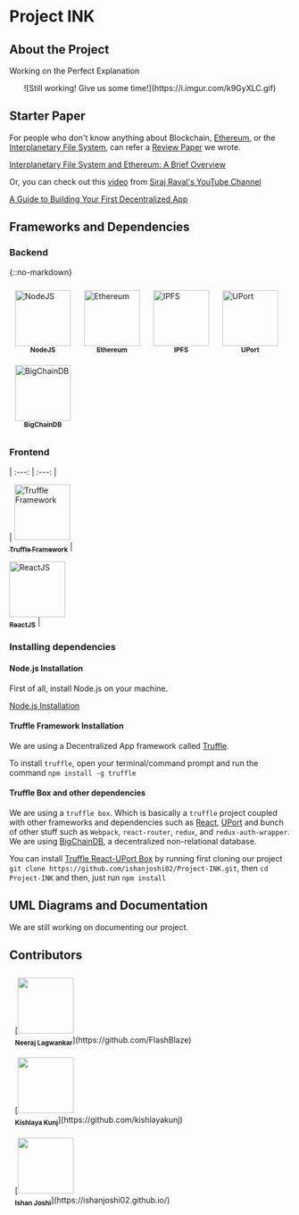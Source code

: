 # Project INK

## About the Project

Working on the Perfect Explanation

<center>![Still working! Give us some time!](https://i.imgur.com/k9GyXLC.gif)</center>

## Starter Paper

For people who don't know anything about Blockchain, [Ethereum](https://www.ethereum.org/), or the [Interplanetary File System](https://ipfs.io/), can refer a [Review Paper]((https://github.com/ishanjoshi02/BeProjectReviewPaper/blob/master/Final.pdf)) we wrote.

[Interplanetary File System and Ethereum: A Brief Overview](https://github.com/ishanjoshi02/BeProjectReviewPaper/blob/master/Final.pdf)

Or, you can check out this [video](https://www.youtube.com/watch?v=gSQXq2_j-mw) from [Siraj Raval's YouTube Channel](https://www.youtube.com/channel/UCWN3xxRkmTPmbKwht9FuE5A)

[A Guide to Building Your First Decentralized App](https://www.youtube.com/watch?v=gSQXq2_j-mws)

## Frameworks and Dependencies

### Backend

{::no-markdown}
<div>
    <div style="display:inline-block; margin: 10px;">
        <a href="https://nodejs.org/"><img src="https://pluralsight.imgix.net/paths/path-icons/nodejs-601628d09d.png" alt="NodeJS" width="100px;" /><br /><center><sub><b>NodeJS</b></sub></center></a>
    </div>
    <div style="display:inline-block; margin: 10px;">
        <a href="https://www.ethereum.org/"><img src="http://dashmasternode.org/wp-content/uploads/2016/03/ethereum-logo.jpg" alt="Ethereum" width="100px;" /><br /><center><sub><b>Ethereum</b></sub></center></a>
    </div>
    <div style="display:inline-block; margin: 10px;">
        <a href="https://ipfs.io/"><img src="https://upload.wikimedia.org/wikipedia/commons/thumb/1/18/Ipfs-logo-1024-ice-text.png/220px-Ipfs-logo-1024-ice-text.png" alt="IPFS" width="100px;"/><br /><center><sub><b>IPFS</b></sub></center></a>
    </div>
    <div style="display:inline-block; margin: 10px;">
        <a href="https://uport.me"><img src="https://pbs.twimg.com/profile_images/932688008314109952/3_QkvZeQ_400x400.jpg" alt="UPort" width="100px;"/><br /><center><sub><b>UPort</b></sub></center></a>
    </div>
    <div style="display:inline-block; margin: 10px;">
        <a href="https://www.bigchaindb.com/"><img src="https://pbs.twimg.com/profile_images/829006702334922752/VHFPphGM_400x400.jpg" alt="BigChainDB" width="100px;"/><br /><center><sub><b>BigChainDB</b></sub></center></a>
    </div>
</div>


### Frontend
| :---: | :---: |

| [<img src="https://ih1.redbubble.net/image.535653319.4004/raf,360x360,075,t,fafafa:ca443f4786.jpg" alt="Truffle Framework" width="100px;" /><br /><sub><b>Truffle Framework</b></sub>](https://truffleframework.com) |

 [<img src="https://upload.wikimedia.org/wikipedia/commons/thumb/a/a7/React-icon.svg/1280px-React-icon.svg.png" alt="ReactJS" width="100px;"/><br /><sub><b>ReactJS</b></sub>](https://reactjs.org/) |


### Installing dependencies

#### Node.js Installation

First of all, install Node.js on your machine.

[Node.js Installation](https://nodejs.org/en/download/)

#### Truffle Framework Installation

We are using a Decentralized App framework called [Truffle](https://truffleframework.com/).

To install `truffle`, open your terminal/command prompt and run the command `npm install -g truffle`

#### Truffle Box and other dependencies

We are using a `truffle box`. Which is basically a `truffle` project coupled with other frameworks and dependencies such as [React](https://reactjs.org/), [UPort](https://www.uport.me/) and bunch of other stuff such as `Webpack`, `react-router`, `redux`, and `redux-auth-wrapper`.
We are using [BigChainDB](https://www.bigchaindb.com/), a decentralized non-relational database.

You can install [Truffle React-UPort Box](https://truffleframework.com/boxes/react-uport) by running first cloning our project `git clone https://github.com/ishanjoshi02/Project-INK.git`, then `cd Project-INK` and then, just run `npm install`  

## UML Diagrams and Documentation

We are still working on documenting our project.

## Contributors

<div style="float: left;">
    <div style="display:inline-block; margin: 10px;">
      [<img src="https://avatars1.githubusercontent.com/u/13968549?s=460&v=4" width="100px;"/><br /><sub><b>Neeraj Lagwankar</b></sub>](https://github.com/FlashBlaze)
    </div>
    <div style="display:inline-block; margin: 10px;">
      [<img src="https://avatars3.githubusercontent.com/u/21663847?s=460&v=4" width="100px;"/><br/><sub><b>Kishlaya Kunj</b></sub>](https://github.com/kishlayakunj)  
    </div>
    <div style="display:inline-block; margin: 10px;">
      [<img src="https://avatars3.githubusercontent.com/u/14982214?s=460&v=4" width="100px;"/><br /><sub><b>Ishan Joshi</b></sub>](https://ishanjoshi02.github.io/)
    </div>
</div>
